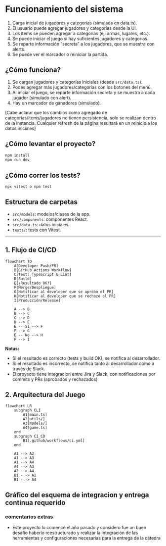 # Funcionamiento del sistema
1. Carga inicial de jugadores y categorías (simulada en data.ts). 
2. El usuario puede agregar jugadores y categorías desde la UI. 
3. Los ítems se pueden agregar a categorías (ej: armas, lugares, etc.). 
4. Se puede iniciar el juego si hay suficientes jugadores y categorías. 
5. Se reparte información “secreta” a los jugadores, que se muestra con alerts. 
6. Se puede ver el marcador o reiniciar la partida.

## ¿Cómo funciona?

1. Se cargan jugadores y categorías iniciales (desde `src/data.ts`).
2. Podés agregar más jugadores/categorías con los botones del menú.
3. Al iniciar el juego, se reparte información secreta y se muestra a cada jugador (simulado con alert).
4. Hay un marcador de ganadores (simulado).

[Cabe aclarar que los cambios como agregado de categorias/items/jugadores no tienen persistencia, solo se realizan dentro de la instancia. Cualquier refresh de la página resultará en un reinicio a los datos iniciales]

## ¿Cómo levantar el proyecto?

```sh
npm install
npm run dev
```

## ¿Cómo correr los tests?

```sh
npx vitest o npm test
```

## Estructura de carpetas

- `src/models`: modelos/clases de la app.
- `src/components`: componentes React.
- `src/data.ts`: datos iniciales.
- `tests/`: tests con Vitest.

---



## 1. Flujo de CI/CD

```mermaid
flowchart TD
    A[Developer Push/PR]
    B[GitHub Actions Workflow]
    C[Test: TypeScript & Lint]
    D[Build]
    E{¿Resultado OK?}
    F[Merge/Despliegue]
    G[Notificar al developer que se aprobo el PR]
    H[Notificar al developer que se rechazó el PR]
    I[Producción/Release]

    A --> B
    B --> C
    C --> D
    D --> E
    E -- Sí --> F
    F --> G
    E -- No --> H
    F --> I
```

**Notas:**  
- Si el resultado es correcto (tests y build OK), se notifica al desarrollador.
- Si el resultado es incorrecto, se notifica tanto al desarrollador como a través de Slack.
- El proyecto tiene integracion entre Jira y Slack, con notificaciones por commits y PRs (aprobados y rechazados)

## 2. Arquitectura del Juego

```mermaid
flowchart LR
    subgraph CLI
        A1[main.ts]
        A2[utils/]
        A3[models/]
        A4[game.ts]
    end
    subgraph CI_CD
        B1[.github/workflows/ci.yml]
    end

    A1 --> A2
    A1 --> A3
    A1 --> A4
    A4 --> A3
    A2 --> A4
    B1 -.-> A1
    B1 -.-> A4
```

## Gráfico del esquema de integracion y entrega continua requerido





### comentarios extras
- Este proyecto lo comencé el año pasado y considero fue un buen desafio haberlo reestructurado y realizar la integración de las herramientas y configuraciones necesarias para la entrega de la cátedra
